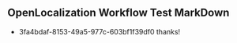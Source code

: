 ## OpenLocalization Workflow Test MarkDown
* 3fa4bdaf-8153-49a5-977c-603bf1f39df0 thanks!

<!--HONumber=Jul16_HO5-->


